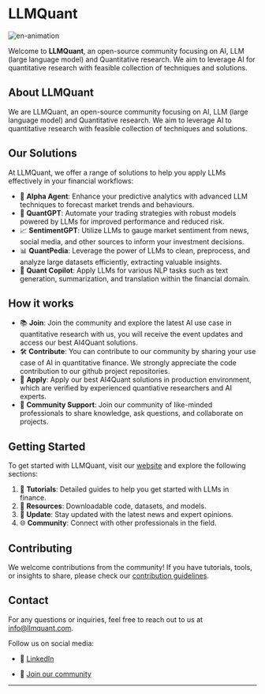 # LLMQuant



![en-animation](https://github.com/user-attachments/assets/f37a2239-65e3-4b76-a70c-89b7990073e9)



Welcome to **LLMQuant**, an open-source community focusing on AI, LLM (large language model) and Quantitative research. We aim to leverage AI for quantitative research with feasible collection of techniques and solutions.

## About LLMQuant

We are LLMQuant, an open-source community focusing on AI, LLM (large language model) and Quantitative research. We aim to leverage AI to quantitative research with feasible collection of techniques and solutions.

## Our Solutions

At LLMQuant, we offer a range of solutions to help you apply LLMs effectively in your financial workflows:

- 🔮 **Alpha Agent**: Enhance your predictive analytics with advanced LLM techniques to forecast market trends and behaviours.
- 🤖 **QuantGPT**: Automate your trading strategies with robust models powered by LLMs for improved performance and reduced risk.
- 📈 **SentimentGPT**: Utilize LLMs to gauge market sentiment from news, social media, and other sources to inform your investment decisions.
- 📊 **QuantPedia**: Leverage the power of LLMs to clean, preprocess, and analyze large datasets efficiently, extracting valuable insights.
- 📝 **Quant Copilot**: Apply LLMs for various NLP tasks such as text generation, summarization, and translation within the financial domain.

## How it works

- 📚 **Join**: Join the community and explore the latest AI use case in quantitative research with us, you will receive the event updates and access our best AI4Quant solutions.
- 🛠️ **Contribute**: You can contribute to our community by sharing your use case of AI in quantitative finance. We strongly appreciate the code contribution to our github project repositories.
- 🧠 **Apply**: Apply our best AI4Quant solutions in production environment, which are verified by experienced quantiative researchers and AI experts.
- 🤝 **Community Support**: Join our community of like-minded professionals to share knowledge, ask questions, and collaborate on projects.

## Getting Started

To get started with LLMQuant, visit our [website](https://llmquant.com/) and explore the following sections:

1. 📘 **Tutorials**: Detailed guides to help you get started with LLMs in finance.
2. 💾 **Resources**: Downloadable code, datasets, and models.
3. 📰 **Update**: Stay updated with the latest news and expert opinions.
4. 🌐 **Community**: Connect with other professionals in the field.

## Contributing

We welcome contributions from the community! If you have tutorials, tools, or insights to share, please check our [contribution guidelines](https://llmquant.com/contribute).

## Contact

For any questions or inquiries, feel free to reach out to us at [info@llmquant.com](mailto:info@llmquant.com).

Follow us on social media:

- 💼 [LinkedIn](https://linkedin.com/company/llmquant)

- 💼 [Join our community](https://forms.gle/xYQS2sUbHgVEftkt5)
---

